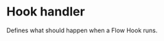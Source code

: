 # Hook handler

Defines what should happen when a Flow Hook runs.


<br/>

<!--![img](https://profitbasedocs.blob.core.windows.net/flowimages/builtInFlow.png)-->

<br/>
